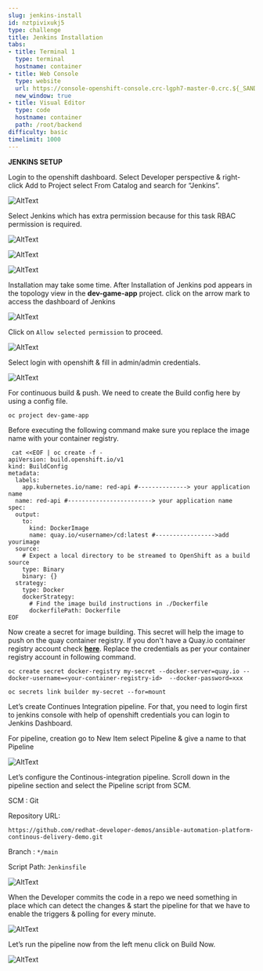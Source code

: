 ```yaml
---
slug: jenkins-install
id: nztpivixukj5
type: challenge
title: Jenkins Installation
tabs:
- title: Terminal 1
  type: terminal
  hostname: container
- title: Web Console
  type: website
  url: https://console-openshift-console.crc-lgph7-master-0.crc.${_SANDBOX_ID}.instruqt.io
  new_window: true
- title: Visual Editor
  type: code
  hostname: container
  path: /root/backend
difficulty: basic
timelimit: 1000
---
```

**JENKINS SETUP**

Login to the openshift dashboard. Select Developer perspective & right-click Add to Project select From Catalog and search for “Jenkins”.

![AltText](https://github.com/redhat-developer-demos/ansible-automation-platform-continous-delivery-demo/blob/main/assets/jenkins_catalog_add.png?raw=true)

Select  Jenkins which has extra permission because for this task RBAC permission is required.

![AltText](https://github.com/redhat-developer-demos/ansible-automation-platform-continous-delivery-demo/blob/main/assets/jenkins_catalog_search1.png?raw=true)

![AltText](https://github.com/redhat-developer-demos/ansible-automation-platform-continous-delivery-demo/blob/main/assets/jenkins_install2nd.png?raw=true)

![AltText](https://github.com/redhat-developer-demos/ansible-automation-platform-continous-delivery-demo/blob/main/assets/jenkins_install3nd.png?raw=true)

Installation may take some time. After Installation of Jenkins pod appears in the topology view in the **dev-game-app** project. click on the arrow mark to access the dashboard of Jenkins

![AltText](https://github.com/redhat-developer-demos/ansible-automation-platform-continous-delivery-demo/blob/main/assets/jenkins_extra_permission_allow.png?raw=true)

Click on `Allow selected permission` to proceed.

![AltText](https://github.com/redhat-developer-demos/ansible-automation-platform-continous-delivery-demo/blob/main/assets/jenkins_loginwith_admin.png?raw=true)

Select login with openshift & fill in admin/admin credentials.

![AltText](https://github.com/redhat-developer-demos/ansible-automation-platform-continous-delivery-demo/blob/main/assets/jenkins_dashboard.png?raw=true)

For continuous build & push. We need to create the Build config here by using a config file.

```
oc project dev-game-app
```
Before executing the following command make sure you replace the image name with your container registry.
```
 cat <<EOF | oc create -f -
apiVersion: build.openshift.io/v1
kind: BuildConfig
metadata:
  labels:
    app.kubernetes.io/name: red-api #--------------> your application name
  name: red-api #------------------------> your application name
spec:
  output:
    to:
      kind: DockerImage
      name: quay.io/<username>/cd:latest #----------------->add yourimage
  source:
    # Expect a local directory to be streamed to OpenShift as a build source
    type: Binary
    binary: {}
  strategy:
    type: Docker
    dockerStrategy:
      # Find the image build instructions in ./Dockerfile
      dockerfilePath: Dockerfile
EOF
```
Now create a secret for image building. This secret will help the image to push on the quay container registry. If you don't have a Quay.io container registry account check [**here**](https://docs.quay.io/guides/create-repo.html#:~:text=via%20the%20UI-,To%20create%20a%20repository%20in%20the%20Quay.io%20UI%2C%20click,the%20'Create%20Repository'%20button.). Replace the credentials as per your container registry account in following command.

```
oc create secret docker-registry my-secret --docker-server=quay.io --docker-username=<your-container-registry-id>  --docker-password=xxx
```
```
oc secrets link builder my-secret --for=mount
```

Let’s create Continues Integration pipeline. For that, you need to login first to jenkins console with help of openshift credentials you can login to Jenkins Dashboard.

For pipeline, creation go to New Item select Pipeline & give a name to that Pipeline

![AltText](https://github.com/redhat-developer-demos/ansible-automation-platform-continous-delivery-demo/blob/main/assets/jenkins_pipeline.png?raw=true)

Let’s configure the Continous-integration pipeline.
Scroll down in the pipeline section and select the Pipeline script from SCM.

SCM : Git

Repository URL:
```
https://github.com/redhat-developer-demos/ansible-automation-platform-continous-delivery-demo.git
```


Branch : `*/main`


Script Path: `Jenkinsfile`


![AltText](https://github.com/redhat-developer-demos/ansible-automation-platform-continous-delivery-demo/blob/main/assets/jenkins_filled_pipe.png?raw=true)

When the Developer commits the code in a repo we need something in place which can detect the changes & start the pipeline for that we have to enable the triggers & polling for every minute.

![AltText](https://github.com/redhat-developer-demos/ansible-automation-platform-continous-delivery-demo/blob/main/assets/jenkins_build_trigger.png?raw=true)

Let’s run the pipeline now from the left menu click on Build Now.


![AltText](https://github.com/redhat-developer-demos/ansible-automation-platform-continous-delivery-demo/blob/main/assets/jenkins_ci_op.png?raw=true)

